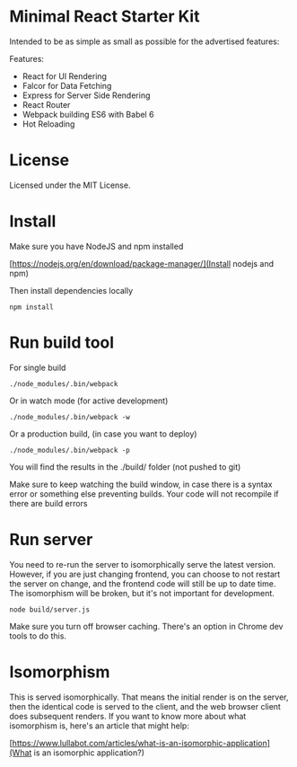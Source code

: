 # Minimal React Starter Kit

Intended to be as simple as small as possible for the advertised features:

Features:
- React for UI Rendering
- Falcor for Data Fetching
- Express for Server Side Rendering
- React Router
- Webpack building ES6 with Babel 6
- Hot Reloading

# License

Licensed under the MIT License.

# Install

Make sure you have NodeJS and npm installed

[https://nodejs.org/en/download/package-manager/](Install nodejs and npm)

Then install dependencies locally

```
npm install
```

# Run build tool

For single build

```
./node_modules/.bin/webpack
```

Or in watch mode (for active development)

```
./node_modules/.bin/webpack -w
```

Or a production build, (in case you want to deploy)

```
./node_modules/.bin/webpack -p
```

You will find the results in the ./build/ folder (not pushed to git)

Make sure to keep watching the build window, in case there is
a syntax error or something else preventing builds. Your code will not
recompile if there are build errors

# Run server

You need to re-run the server to isomorphically serve the latest
version. However, if you are just changing frontend, you can choose
to not restart the server on change, and the frontend code will still
be up to date time. The isomorphism will be broken, but it's not
important for development.

```
node build/server.js
```

Make sure you turn off browser caching. There's an option in Chrome
dev tools to do this.

# Isomorphism

This is served isomorphically. That means the initial render is 
on the server, then the identical code is served to the client, and
the web browser client does subsequent renders. If you want to know
more about what isomorphism is, here's an article that might help:

[https://www.lullabot.com/articles/what-is-an-isomorphic-application](What is an isomorphic application?)
